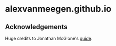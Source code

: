 # alexvanmeegen.github.io

## Acknowledgements

Huge credits to Jonathan McGlone's [guide](http://jmcglone.com/guides/github-pages/).
